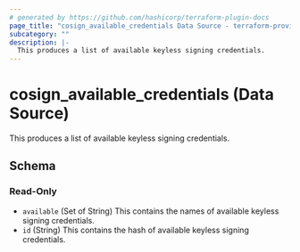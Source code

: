 ```yaml
---
# generated by https://github.com/hashicorp/terraform-plugin-docs
page_title: "cosign_available_credentials Data Source - terraform-provider-cosign"
subcategory: ""
description: |-
  This produces a list of available keyless signing credentials.
---
```


# cosign_available_credentials (Data Source)

This produces a list of available keyless signing credentials.



<!-- schema generated by tfplugindocs -->
## Schema

### Read-Only

- `available` (Set of String) This contains the names of available keyless signing credentials.
- `id` (String) This contains the hash of available keyless signing credentials.

